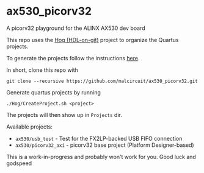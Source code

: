 # ax530_picorv32
A picorv32 playground for the ALINX AX530 dev board 

This repo uses the [Hog (HDL-on-git)](https://gitlab.com/hog-cern/Hog) project to organize the Quartus projects.

To generate the projects follow the instructions [here](https://hog.readthedocs.io/en/latest/01-Getting-Started/01-howto-existingProjects.html).

In short, clone this repo with
   
    git clone --recursive https://github.com/malcircuit/ax530_picorv32.git
   
Generate quartus projects by running

    ./Hog/CreateProject.sh <project>
    
The projects will then show up in `Projects` dir.
    
Available projects:

- `ax530/usb_test` - Test for the FX2LP-backed USB FIFO connection
- `ax530/picorv32_axi` - picorv32 base project (Platform Designer-based)

This is a work-in-progress and probably won't work for you. Good luck and godspeed
